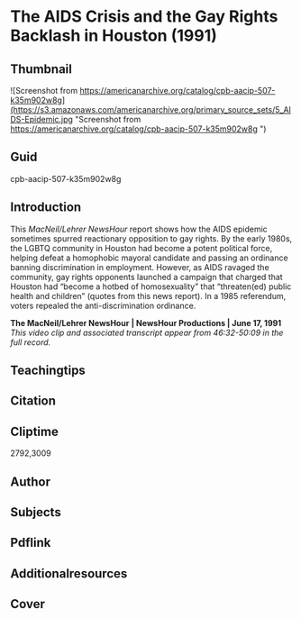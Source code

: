 # The AIDS Crisis and the Gay Rights Backlash in Houston (1991)

## Thumbnail

![Screenshot from https://americanarchive.org/catalog/cpb-aacip-507-k35m902w8g](https://s3.amazonaws.com/americanarchive.org/primary_source_sets/5_AIDS-Epidemic.jpg "Screenshot from https://americanarchive.org/catalog/cpb-aacip-507-k35m902w8g ")

## Guid
cpb-aacip-507-k35m902w8g 

## Introduction

This *MacNeil/Lehrer NewsHour* report shows how the AIDS epidemic sometimes spurred reactionary opposition to gay rights. By the early 1980s, the LGBTQ community in Houston had become a potent political force, helping defeat a homophobic mayoral candidate and passing an ordinance banning discrimination in employment. However, as AIDS ravaged the community, gay rights opponents launched a campaign that charged that Houston had “become a hotbed of homosexuality” that “threaten(ed) public health and children” (quotes from this news report). In a 1985 referendum, voters repealed the anti-discrimination ordinance.

<b>The MacNeil/Lehrer NewsHour</b>
<b>| NewsHour Productions | June 17, 1991</b>
<i>This video clip and associated transcript appear from 46:32-50:09 in the full record.</i>

## Teachingtips

## Citation

## Cliptime

2792,3009

## Author
## Subjects
## Pdflink
## Additionalresources
## Cover
